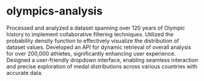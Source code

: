 # olympics-analysis
Processed and analyzed a dataset spanning over 120 years of Olympic history to implement collaborative filtering techniques. Utilized the probability density function to effectively visualize the distribution of dataset values. Developed an API for dynamic retrieval of overall analysis for over 200,000 athletes, significantly enhancing user experience. Designed a user-friendly dropdown interface, enabling seamless interaction and precise exploration of medal distributions across various countries with accurate data.

